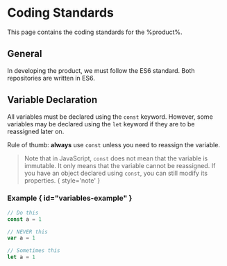 # Coding Standards

This page contains the coding standards for the %product%.

## General

In developing the product, we must follow the
<tooltip term='es6'>ES6</tooltip> standard.
Both repositories are written in
<tooltip term='es6'>ES6</tooltip>.

## Variable Declaration

All variables must be declared using the `const` keyword.
However, some variables may be declared using the `let` keyword
if they are to be reassigned later on.

Rule of thumb: **always** use `const` unless you need to reassign the variable.

> Note that in JavaScript, `const` does not mean that the variable is immutable.
> It only means that the variable cannot be reassigned.
> If you have an object declared using `const`, you can still modify its properties.
{ style='note' }

### Example { id="variables-example" }

```javascript
// Do this
const a = 1

// NEVER this
var a = 1

// Sometimes this
let a = 1
```


<seealso>
    <category ref="uh">
        <a href="Admin.md" />
        <a href="Authenticating-Logging-In.md" />
        <a href="Loans.md" />
        <a href="Deposits.md" />
        <a href="Profiles.md" />
    </category>
    <category ref="ds">
        <a href="Naming.md" />
        <a href="Comments.md" />
        <a href="Code-Style.md" />
        <a href="Git-Commit-Messages.md" />
    </category>
</seealso>
